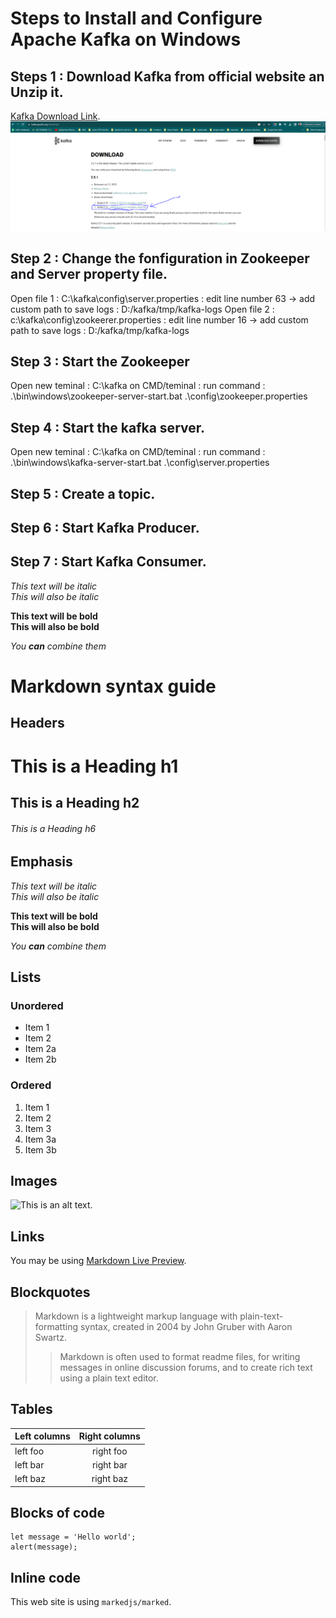 # Steps to Install and Configure Apache Kafka on Windows

## Steps 1 : Download Kafka from official website an Unzip it.
[Kafka Download Link](https://kafka.apache.org/downloads).
![This is an alt text.](/images/pic_1.PNG "This is a sample image.")

## Step 2 : Change the fonfiguration in Zookeeper and Server property file.
Open file 1 : C:\kafka\config\server.properties
            : edit line number 63 -> add custom path to save logs
            : D:/kafka/tmp/kafka-logs
Open file 2 : c:\kafka\config\zookeerer.properties
            : edit line number 16 -> add custom path to save logs
            : D:/kafka/tmp/kafka-logs

## Step 3 : Start the Zookeeper
Open new teminal  : C:\kafka on CMD/teminal
                  : run command
                  : .\bin\windows\zookeeper-server-start.bat .\config\zookeeper.properties

## Step 4 : Start the kafka server.
Open new teminal  : C:\kafka on CMD/teminal
                  : run command
                  : .\bin\windows\kafka-server-start.bat .\config\server.properties

## Step 5 : Create a topic.


## Step 6 : Start Kafka Producer.


## Step 7 : Start Kafka Consumer.

*This text will be italic*  
_This will also be italic_

**This text will be bold**  
__This will also be bold__

_You **can** combine them_







# Markdown syntax guide

## Headers

# This is a Heading h1
## This is a Heading h2 
###### This is a Heading h6

## Emphasis

*This text will be italic*  
_This will also be italic_

**This text will be bold**  
__This will also be bold__

_You **can** combine them_

## Lists

### Unordered

* Item 1
* Item 2
* Item 2a
* Item 2b

### Ordered

1. Item 1
1. Item 2
1. Item 3
  1. Item 3a
  1. Item 3b

## Images

![This is an alt text.](/image/sample.png "This is a sample image.")

## Links

You may be using [Markdown Live Preview](https://markdownlivepreview.com/).

## Blockquotes

> Markdown is a lightweight markup language with plain-text-formatting syntax, created in 2004 by John Gruber with Aaron Swartz.
>
>> Markdown is often used to format readme files, for writing messages in online discussion forums, and to create rich text using a plain text editor.

## Tables

| Left columns  | Right columns |
| ------------- |:-------------:|
| left foo      | right foo     |
| left bar      | right bar     |
| left baz      | right baz     |

## Blocks of code

```
let message = 'Hello world';
alert(message);
```

## Inline code

This web site is using `markedjs/marked`.
